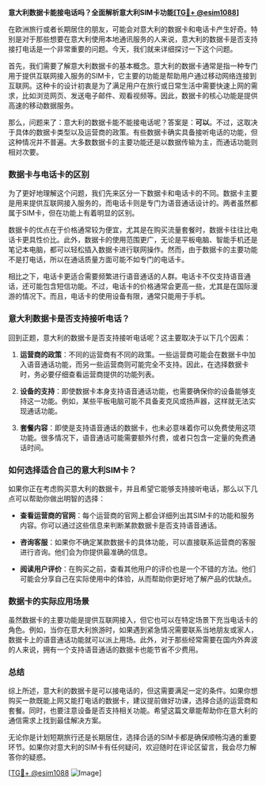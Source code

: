 **意大利数据卡能接电话吗？全面解析意大利SIM卡功能[[TG💪+ @esim1088](https://t.me/s/esim1088)]**

在欧洲旅行或者长期居住的朋友，可能会对意大利的数据卡和电话卡产生好奇。特别是对于那些想要在意大利使用本地通讯服务的人来说，意大利的数据卡是否支持接打电话是一个非常重要的问题。今天，我们就来详细探讨一下这个问题。

首先，我们需要了解意大利数据卡的基本概念。意大利的数据卡通常是指一种专门用于提供互联网接入服务的SIM卡，它主要的功能是帮助用户通过移动网络连接到互联网。这种卡的设计初衷是为了满足用户在旅行或日常生活中需要快速上网的需求，比如浏览网页、发送电子邮件、观看视频等。因此，数据卡的核心功能是提供高速的移动数据服务。

那么，问题来了：意大利的数据卡能不能接电话呢？答案是：**可以**。不过，这取决于具体的数据卡类型以及运营商的政策。有些数据卡确实具备接听电话的功能，但这种情况并不普遍。大多数数据卡的主要功能还是以数据传输为主，而通话功能则相对次要。

### 数据卡与电话卡的区别

为了更好地理解这个问题，我们先来区分一下数据卡和电话卡的不同。数据卡主要是用来提供互联网接入服务的，而电话卡则是专门为语音通话设计的。两者虽然都属于SIM卡，但在功能上有着明显的区别。

数据卡的优点在于价格通常较为便宜，尤其是在购买流量套餐时，数据卡往往比电话卡更具性价比。此外，数据卡的使用范围更广，无论是平板电脑、智能手机还是笔记本电脑，都可以轻松插入数据卡进行联网操作。然而，由于数据卡的主要功能不是打电话，所以在通话质量方面可能不如专门的电话卡。

相比之下，电话卡更适合需要频繁进行语音通话的人群。电话卡不仅支持语音通话，还可能包含短信功能。不过，电话卡的价格通常会更高一些，尤其是在国际漫游的情况下。而且，电话卡的使用设备有限，通常只能用于手机。

### 意大利数据卡是否支持接听电话？

回到正题，意大利的数据卡是否支持接听电话呢？这主要取决于以下几个因素：

1. **运营商的政策**：不同的运营商有不同的政策。一些运营商可能会在数据卡中加入语音通话功能，而另一些运营商则可能完全不支持。因此，在选择数据卡时，务必要仔细查看运营商提供的功能列表。

2. **设备的支持**：即使数据卡本身支持语音通话功能，也需要确保你的设备能够支持这一功能。例如，某些平板电脑可能不具备麦克风或扬声器，这样就无法实现通话功能。

3. **套餐内容**：即使是支持语音通话的数据卡，也未必意味着你可以免费使用这项功能。很多情况下，语音通话可能需要额外付费，或者只包含一定量的免费通话时间。

### 如何选择适合自己的意大利SIM卡？

如果你正在考虑购买意大利的数据卡，并且希望它能够支持接听电话，那么以下几点可以帮助你做出明智的选择：

- **查看运营商的官网**：每个运营商的官网上都会详细列出其SIM卡的功能和服务内容。你可以通过这些信息来判断某款数据卡是否支持语音通话。

- **咨询客服**：如果你不确定某款数据卡的具体功能，可以直接联系运营商的客服进行咨询。他们会为你提供最准确的信息。

- **阅读用户评价**：在购买之前，查看其他用户的评价也是一个不错的方法。他们可能会分享自己在实际使用中的体验，从而帮助你更好地了解产品的优缺点。

### 数据卡的实际应用场景

虽然数据卡的主要功能是提供互联网接入，但它也可以在特定场景下充当电话卡的角色。例如，当你在意大利旅游时，如果遇到紧急情况需要联系当地朋友或家人，数据卡上的语音通话功能就可以派上用场。此外，对于那些经常需要在国内外奔波的人来说，拥有一个支持语音通话的数据卡也能节省不少费用。

### 总结

综上所述，意大利的数据卡是可以接电话的，但这需要满足一定的条件。如果你想购买一款既能上网又能打电话的数据卡，建议提前做好功课，选择合适的运营商和套餐。同时，也要注意设备是否支持相关功能。希望这篇文章能帮助你在意大利的通信需求上找到最佳解决方案。

无论你是计划短期旅行还是长期居住，选择合适的SIM卡都是确保顺畅沟通的重要环节。如果你对意大利的SIM卡有任何疑问，欢迎随时在评论区留言，我会尽力解答你的疑惑。

[[TG💪+ @esim1088](https://t.me/s/esim1088) ![Image](https://i.postimg.cc/4NQfJmqS/Snipaste-2025-05-13-00-14-12.png)]